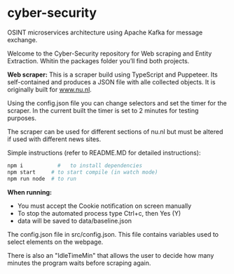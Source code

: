 # cyber-security
OSINT microservices architecture using Apache Kafka for message exchange.

Welcome to the Cyber-Security repository for Web scraping and Entity Extraction. Whitin the packages folder you’ll find both projects.

**Web scraper:**
This is a scraper build using TypeScript and Puppeteer. Its self-contained and produces a JSON file with alle collected objects. 
It is originally built for www.nu.nl.

Using the config.json file you can change selectors and set the timer for the scraper. In the current built the timer is set to 2 minutes for testing purposes. 

The scraper can be used for different sections of nu.nl but must be altered if used with different news sites.

Simple instructions (refer to README.MD for detailed instructions):

```bash
npm i      		#	to install dependencies 
npm start 	  # to start compile (in watch mode)
npm run node  # to run
```

**When running:**
- You must accept the Cookie notification on screen manually 
- To stop the automated process type Ctrl+c, then Yes (Y)
- data will be saved to data/baseline.json

The config.json file in src/config.json. This file contains variables used to select elements on the webpage.

There is also an "IdleTimeMin" that allows the user to decide how many minutes the program waits before scraping again.

